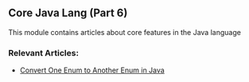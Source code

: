 ## Core Java Lang (Part 6)

This module contains articles about core features in the Java language

### Relevant Articles:

- [Convert One Enum to Another Enum in Java](<link - TODO>)